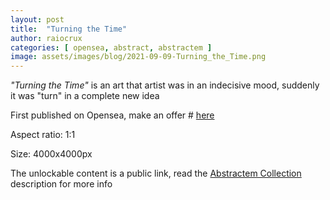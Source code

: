 ```yaml
---
layout: post
title:  "Turning the Time"
author: raiocrux
categories: [ opensea, abstract, abstractem ]
image: assets/images/blog/2021-09-09-Turning_the_Time.png
---
```


_"Turning the Time"_ is an art that artist was in an indecisive mood, suddenly it was "turn" in a complete new idea

First published on Opensea, make an offer # [here](https://opensea.io/assets/0x495f947276749ce646f68ac8c248420045cb7b5e/1424050934219482094641052345481048971115530496503602941533414511385644105729)

Aspect ratio: 1:1

Size: 4000x4000px

The unlockable content is a public link, read the [Abstractem Collection](https://opensea.io/collection/abstractem) description for more info